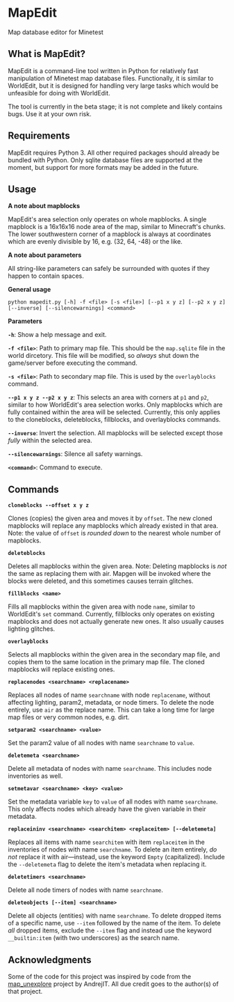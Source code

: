 # MapEdit

Map database editor for Minetest

## What is MapEdit?

MapEdit is a command-line tool written in Python for relatively fast manipulation of Minetest map database files. Functionally, it is similar to WorldEdit, but it is designed for handling very large tasks which would be unfeasible for doing with WorldEdit.

The tool is currently in the beta stage; it is not complete and likely contains bugs. Use it at your own risk.

## Requirements

MapEdit requires Python 3. All other required packages should already be bundled with Python. Only sqlite database files are supported at the moment, but support for more formats may be added in the future.

## Usage

**A note about mapblocks**

MapEdit's area selection only operates on whole mapblocks. A single mapblock is a 16x16x16 node area of the map, similar to Minecraft's chunks. The lower southwestern corner of a mapblock is always at coordinates which are evenly divisible by 16, e.g. (32, 64, -48) or the like.

**A note about parameters**

All string-like parameters can safely be surrounded with quotes if they happen to contain spaces.

**General usage**

`python mapedit.py [-h] -f <file> [-s <file>] [--p1 x y z] [--p2 x y z] [--inverse] [--silencewarnings] <command>`

**Parameters**

**`-h`**: Show a help message and exit.

**`-f <file>`**: Path to primary map file. This should be the `map.sqlite` file in the world dircetory. This file will be modified, so *always* shut down the game/server before executing the command.

**`-s <file>`**: Path to secondary map file. This is used by the `overlayblocks` command.

**`--p1 x y z --p2 x y z`**: This selects an area with corners at `p1` and `p2`, similar to how WorldEdit's area selection works. Only mapblocks which are fully contained within the area will be selected. Currently, this only applies to the cloneblocks, deleteblocks, fillblocks, and overlayblocks commands.

**`--inverse`**: Invert the selection. All mapblocks will be selected except those *fully* within the selected area.

**`--silencewarnings`**: Silence all safety warnings.

**`<command>`**: Command to execute.

## Commands

**`cloneblocks --offset x y z`**

Clones (copies) the given area and moves it by `offset`. The new cloned mapblocks will replace any mapblocks which already existed in that area. Note: the value of `offset` is *rounded down* to the nearest whole number of mapblocks.

**`deleteblocks`**

Deletes all mapblocks within the given area. Note: Deleting mapblocks is *not* the same as replacing them with air. Mapgen will be invoked where the blocks were deleted, and this sometimes causes terrain glitches.

**`fillblocks <name>`**

Fills all mapblocks within the given area with node `name`, similar to WorldEdit's `set` command. Currently, fillblocks only operates on existing mapblocks and does not actually generate new ones. It also usually causes lighting glitches.

**`overlayblocks`**

Selects all mapblocks within the given area in the secondary map file, and copies them to the same location in the primary map file. The cloned mapblocks will replace existing ones.

**`replacenodes <searchname> <replacename>`**

Replaces all nodes of name `searchname` with node `replacename`, without affecting lighting, param2, metadata, or node timers. To delete the node entirely, use `air` as the replace name. This can take a long time for large map files or very common nodes, e.g. dirt.

**`setparam2 <searchname> <value>`**

Set the param2 value of all nodes with name `searchname` to `value`.

**`deletemeta <searchname>`**

Delete all metadata of nodes with name `searchname`. This includes node inventories as well.

**`setmetavar <searchname> <key> <value>`**

Set the metadata variable `key` to `value` of all nodes with name `searchname`. This only affects nodes which already have the given variable in their metadata.

**`replaceininv <searchname> <searchitem> <replaceitem> [--deletemeta]`**

Replaces all items with name `searchitem` with item `replaceitem` in the inventories of nodes with name `searchname`. To delete an item entirely, *do not* replace it with air—instead, use the keyword `Empty` (capitalized). Include the `--deletemeta` flag to delete the item's metadata when replacing it.

**`deletetimers <searchname>`**

Delete all node timers of nodes with name `searchname`.

**`deleteobjects [--item] <searchname>`**

Delete all objects (entities) with name `searchname`. To delete dropped items of a specific name, use `--item` followed by the name of the item. To delete *all* dropped items, exclude the `--item` flag and instead use the keyword `__builtin:item` (with two underscores) as the search name.

## Acknowledgments

Some of the code for this project was inspired by code from the [map_unexplore](https://github.com/AndrejIT/map_unexplore) project by AndrejIT. All due credit goes to the author(s) of that project.
